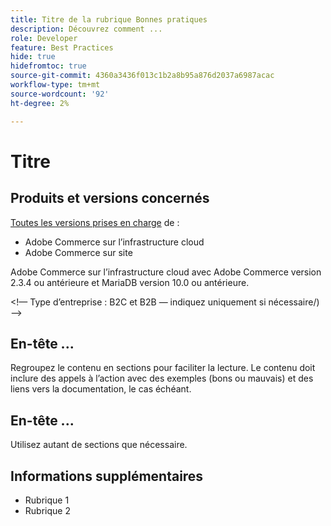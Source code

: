 ```yaml
---
title: Titre de la rubrique Bonnes pratiques
description: Découvrez comment ...
role: Developer
feature: Best Practices
hide: true
hidefromtoc: true
source-git-commit: 4360a3436f013c1b2a8b95a876d2037a6987acac
workflow-type: tm+mt
source-wordcount: '92'
ht-degree: 2%

---
```



<!-- Template Instructions: 

When you create a new best practices topic from this template, remove the hide metadata tags. These values hide this template from the TOC and search indexing.

Metadata values configured in ExL:
Available roles: https://git.corp.adobe.com/AdobeDocs/exl-config/blob/master/metadata-values/role.yml

Available features: https://git.corp.adobe.com/AdobeDocs/exl-config/blob/master/metadata-values/feature.yml  -->

# Titre

<!--Template instruction:  Add one or two sentences to summarize the overall contents of this best practice topic-->

## Produits et versions concernés

<!-- Template comment: When we have the ability to tag content by versions, we might be able to remove this explicit header in favor of using tags for versions and editions.-->

<!--Template instruction: Add details for the product and versions where the best practice info is relevant. Below are two examples, adjust and delete unneeded info per best practice requirements. If info applies specifically to B2B or B2C, include that information -->

<!-- Example 1: -->

[Toutes les versions prises en charge](../../../release/versions.md) de :

- Adobe Commerce sur l’infrastructure cloud
- Adobe Commerce sur site

<!-- Example 2: -->

Adobe Commerce sur l’infrastructure cloud avec Adobe Commerce version 2.3.4 ou antérieure et MariaDB version 10.0 ou antérieure.

&lt;!— Type d’entreprise : B2C et B2B — indiquez uniquement si nécessaire/)—>

## En-tête ...

Regroupez le contenu en sections pour faciliter la lecture. Le contenu doit inclure des appels à l’action avec des exemples (bons ou mauvais) et des liens vers la documentation, le cas échéant.

## En-tête ...

Utilisez autant de sections que nécessaire.

## Informations supplémentaires

<!-- If applicable, add links to additional, more detailed documentation that provides more context about this best practices content.-->

- Rubrique 1
- Rubrique 2

<!-- Template instruction:  Remove all template comments and instructions from the best practices article before committing your changes. -->

